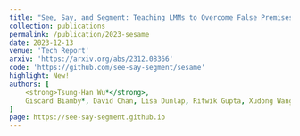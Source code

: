 ```yaml
---
title: "See, Say, and Segment: Teaching LMMs to Overcome False Premises"
collection: publications
permalink: /publication/2023-sesame
date: 2023-12-13
venue: 'Tech Report'
arxiv: 'https://arxiv.org/abs/2312.08366'
code: 'https://github.com/see-say-segment/sesame'
highlight: New!
authors: [
	<strong>Tsung-Han Wu*</strong>,
	Giscard Biamby*, David Chan, Lisa Dunlap, Ritwik Gupta, Xudong Wang, Joseph E Gonzalez, Trevor Darrell
]
page: https://see-say-segment.github.io
---
```

